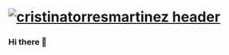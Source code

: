 # [![cristinatorresmartinez header](https://raw.githubusercontent.com/cristinatorresmartinez/cristinatorresmartinez/main/icon/https://i.imgur.com/TC2yS7C.png)](https://cristinatorresmartinez.netlify.app/)



### Hi there 👋

<!--
**cristinatorresmartinez/cristinatorresmartinez** is a ✨ _special_ ✨ repository because its `README.md` (this file) appears on your GitHub profile.

Here are some ideas to get you started:

- 🔭 I’m currently working on ...
- 🌱 I’m currently learning ...
- 👯 I’m looking to collaborate on ...
- 🤔 I’m looking for help with ...
- 💬 Ask me about ...
- 📫 How to reach me: ...
- 😄 Pronouns: ...
- ⚡ Fun fact: ...
-->
